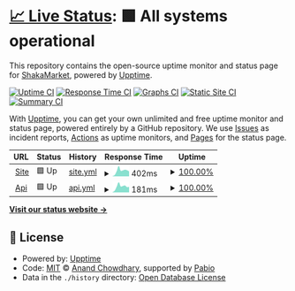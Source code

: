 # [📈 Live Status](https://demo.upptime.js.org): <!--live status--> **🟩 All systems operational**

This repository contains the open-source uptime monitor and status page for [ShakaMarket](https://demo.upptime.js.org), powered by [Upptime](https://github.com/upptime/upptime).

[![Uptime CI](https://github.com/shakamarket/uptime/workflows/Uptime%20CI/badge.svg)](https://github.com/shakamarket/uptime/actions?query=workflow%3A%22Uptime+CI%22)
[![Response Time CI](https://github.com/shakamarket/uptime/workflows/Response%20Time%20CI/badge.svg)](https://github.com/shakamarket/uptime/actions?query=workflow%3A%22Response+Time+CI%22)
[![Graphs CI](https://github.com/shakamarket/uptime/workflows/Graphs%20CI/badge.svg)](https://github.com/shakamarket/uptime/actions?query=workflow%3A%22Graphs+CI%22)
[![Static Site CI](https://github.com/shakamarket/uptime/workflows/Static%20Site%20CI/badge.svg)](https://github.com/shakamarket/uptime/actions?query=workflow%3A%22Static+Site+CI%22)
[![Summary CI](https://github.com/shakamarket/uptime/workflows/Summary%20CI/badge.svg)](https://github.com/shakamarket/uptime/actions?query=workflow%3A%22Summary+CI%22)

With [Upptime](https://upptime.js.org), you can get your own unlimited and free uptime monitor and status page, powered entirely by a GitHub repository. We use [Issues](https://github.com/shakamarket/uptime/issues) as incident reports, [Actions](https://github.com/shakamarket/uptime/actions) as uptime monitors, and [Pages](https://demo.upptime.js.org) for the status page.

<!--start: status pages-->
<!-- This summary is generated by Upptime (https://github.com/upptime/upptime) -->
<!-- Do not edit this manually, your changes will be overwritten -->
<!-- prettier-ignore -->
| URL | Status | History | Response Time | Uptime |
| --- | ------ | ------- | ------------- | ------ |
| <img alt="" src="https://icons.duckduckgo.com/ip3/shakamarket.fun.ico" height="13"> [Site](https://shakamarket.fun) | 🟩 Up | [site.yml](https://github.com/ShakaMarket/uptime/commits/HEAD/history/site.yml) | <details><summary><img alt="Response time graph" src="./graphs/site/response-time-week.png" height="20"> 402ms</summary><br><a href="https://shakamarket.github.io/uptime/history/site"><img alt="Response time 402" src="https://img.shields.io/endpoint?url=https%3A%2F%2Fraw.githubusercontent.com%2FShakaMarket%2Fuptime%2FHEAD%2Fapi%2Fsite%2Fresponse-time.json"></a><br><a href="https://shakamarket.github.io/uptime/history/site"><img alt="24-hour response time 349" src="https://img.shields.io/endpoint?url=https%3A%2F%2Fraw.githubusercontent.com%2FShakaMarket%2Fuptime%2FHEAD%2Fapi%2Fsite%2Fresponse-time-day.json"></a><br><a href="https://shakamarket.github.io/uptime/history/site"><img alt="7-day response time 402" src="https://img.shields.io/endpoint?url=https%3A%2F%2Fraw.githubusercontent.com%2FShakaMarket%2Fuptime%2FHEAD%2Fapi%2Fsite%2Fresponse-time-week.json"></a><br><a href="https://shakamarket.github.io/uptime/history/site"><img alt="30-day response time 402" src="https://img.shields.io/endpoint?url=https%3A%2F%2Fraw.githubusercontent.com%2FShakaMarket%2Fuptime%2FHEAD%2Fapi%2Fsite%2Fresponse-time-month.json"></a><br><a href="https://shakamarket.github.io/uptime/history/site"><img alt="1-year response time 402" src="https://img.shields.io/endpoint?url=https%3A%2F%2Fraw.githubusercontent.com%2FShakaMarket%2Fuptime%2FHEAD%2Fapi%2Fsite%2Fresponse-time-year.json"></a></details> | <details><summary><a href="https://shakamarket.github.io/uptime/history/site">100.00%</a></summary><a href="https://shakamarket.github.io/uptime/history/site"><img alt="All-time uptime 100.00%" src="https://img.shields.io/endpoint?url=https%3A%2F%2Fraw.githubusercontent.com%2FShakaMarket%2Fuptime%2FHEAD%2Fapi%2Fsite%2Fuptime.json"></a><br><a href="https://shakamarket.github.io/uptime/history/site"><img alt="24-hour uptime 100.00%" src="https://img.shields.io/endpoint?url=https%3A%2F%2Fraw.githubusercontent.com%2FShakaMarket%2Fuptime%2FHEAD%2Fapi%2Fsite%2Fuptime-day.json"></a><br><a href="https://shakamarket.github.io/uptime/history/site"><img alt="7-day uptime 100.00%" src="https://img.shields.io/endpoint?url=https%3A%2F%2Fraw.githubusercontent.com%2FShakaMarket%2Fuptime%2FHEAD%2Fapi%2Fsite%2Fuptime-week.json"></a><br><a href="https://shakamarket.github.io/uptime/history/site"><img alt="30-day uptime 100.00%" src="https://img.shields.io/endpoint?url=https%3A%2F%2Fraw.githubusercontent.com%2FShakaMarket%2Fuptime%2FHEAD%2Fapi%2Fsite%2Fuptime-month.json"></a><br><a href="https://shakamarket.github.io/uptime/history/site"><img alt="1-year uptime 100.00%" src="https://img.shields.io/endpoint?url=https%3A%2F%2Fraw.githubusercontent.com%2FShakaMarket%2Fuptime%2FHEAD%2Fapi%2Fsite%2Fuptime-year.json"></a></details>
| <img alt="" src="https://icons.duckduckgo.com/ip3/shakamarket.fun.ico" height="13"> [Api](https://shakamarket.fun/api/docs/) | 🟩 Up | [api.yml](https://github.com/ShakaMarket/uptime/commits/HEAD/history/api.yml) | <details><summary><img alt="Response time graph" src="./graphs/api/response-time-week.png" height="20"> 181ms</summary><br><a href="https://shakamarket.github.io/uptime/history/api"><img alt="Response time 181" src="https://img.shields.io/endpoint?url=https%3A%2F%2Fraw.githubusercontent.com%2FShakaMarket%2Fuptime%2FHEAD%2Fapi%2Fapi%2Fresponse-time.json"></a><br><a href="https://shakamarket.github.io/uptime/history/api"><img alt="24-hour response time 171" src="https://img.shields.io/endpoint?url=https%3A%2F%2Fraw.githubusercontent.com%2FShakaMarket%2Fuptime%2FHEAD%2Fapi%2Fapi%2Fresponse-time-day.json"></a><br><a href="https://shakamarket.github.io/uptime/history/api"><img alt="7-day response time 181" src="https://img.shields.io/endpoint?url=https%3A%2F%2Fraw.githubusercontent.com%2FShakaMarket%2Fuptime%2FHEAD%2Fapi%2Fapi%2Fresponse-time-week.json"></a><br><a href="https://shakamarket.github.io/uptime/history/api"><img alt="30-day response time 181" src="https://img.shields.io/endpoint?url=https%3A%2F%2Fraw.githubusercontent.com%2FShakaMarket%2Fuptime%2FHEAD%2Fapi%2Fapi%2Fresponse-time-month.json"></a><br><a href="https://shakamarket.github.io/uptime/history/api"><img alt="1-year response time 181" src="https://img.shields.io/endpoint?url=https%3A%2F%2Fraw.githubusercontent.com%2FShakaMarket%2Fuptime%2FHEAD%2Fapi%2Fapi%2Fresponse-time-year.json"></a></details> | <details><summary><a href="https://shakamarket.github.io/uptime/history/api">100.00%</a></summary><a href="https://shakamarket.github.io/uptime/history/api"><img alt="All-time uptime 100.00%" src="https://img.shields.io/endpoint?url=https%3A%2F%2Fraw.githubusercontent.com%2FShakaMarket%2Fuptime%2FHEAD%2Fapi%2Fapi%2Fuptime.json"></a><br><a href="https://shakamarket.github.io/uptime/history/api"><img alt="24-hour uptime 100.00%" src="https://img.shields.io/endpoint?url=https%3A%2F%2Fraw.githubusercontent.com%2FShakaMarket%2Fuptime%2FHEAD%2Fapi%2Fapi%2Fuptime-day.json"></a><br><a href="https://shakamarket.github.io/uptime/history/api"><img alt="7-day uptime 100.00%" src="https://img.shields.io/endpoint?url=https%3A%2F%2Fraw.githubusercontent.com%2FShakaMarket%2Fuptime%2FHEAD%2Fapi%2Fapi%2Fuptime-week.json"></a><br><a href="https://shakamarket.github.io/uptime/history/api"><img alt="30-day uptime 100.00%" src="https://img.shields.io/endpoint?url=https%3A%2F%2Fraw.githubusercontent.com%2FShakaMarket%2Fuptime%2FHEAD%2Fapi%2Fapi%2Fuptime-month.json"></a><br><a href="https://shakamarket.github.io/uptime/history/api"><img alt="1-year uptime 100.00%" src="https://img.shields.io/endpoint?url=https%3A%2F%2Fraw.githubusercontent.com%2FShakaMarket%2Fuptime%2FHEAD%2Fapi%2Fapi%2Fuptime-year.json"></a></details>

<!--end: status pages-->

[**Visit our status website →**](https://demo.upptime.js.org)

## 📄 License

- Powered by: [Upptime](https://github.com/upptime/upptime)
- Code: [MIT](./LICENSE) © [Anand Chowdhary](https://anandchowdhary.com), supported by [Pabio](https://pabio.com)
- Data in the `./history` directory: [Open Database License](https://opendatacommons.org/licenses/odbl/1-0/)
